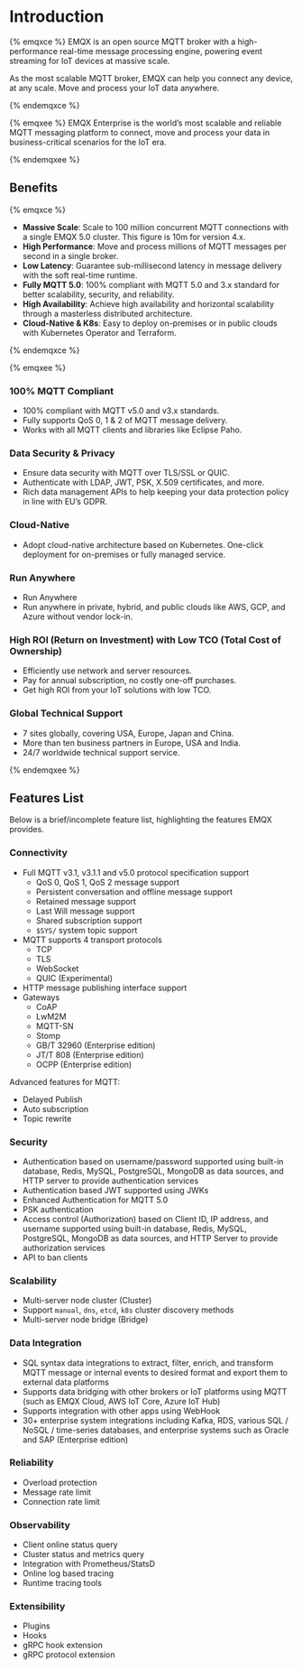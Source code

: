 # Introduction

{% emqxce %}
EMQX is an open source MQTT broker with a high-performance real-time message processing engine, powering event streaming for IoT devices at massive scale.

As the most scalable MQTT broker, EMQX can help you connect any device, at any scale. Move and process your IoT data anywhere.

{% endemqxce %}

{% emqxee %}
EMQX Enterprise is the world’s most scalable and reliable MQTT messaging platform to connect, move and process your data in business-critical scenarios for the IoT era.

{% endemqxee %}

## Benefits

{% emqxce %}

- **Massive Scale**: Scale to 100 million concurrent MQTT connections with a single EMQX 5.0 cluster. This figure is 10m for version 4.x.
- **High Performance**: Move and process millions of MQTT messages per second in a single broker.
- **Low Latency**: Guarantee sub-millisecond latency in message delivery with the soft real-time runtime.
- **Fully MQTT 5.0**: 100% compliant with MQTT 5.0 and 3.x standard for better scalability, security, and reliability.
- **High Availability**: Achieve high availability and horizontal scalability through a masterless distributed architecture.
- **Cloud-Native & K8s**: Easy to deploy on-premises or in public clouds with Kubernetes Operator and Terraform.

{% endemqxce %}

{% emqxee %}

### 100% MQTT Compliant

- 100% compliant with MQTT v5.0 and v3.x standards.
- Fully supports QoS 0, 1 & 2 of MQTT message delivery.
- Works with all MQTT clients and libraries like Eclipse Paho.

### Data Security & Privacy

- Ensure data security with MQTT over TLS/SSL or QUIC.
- Authenticate with LDAP, JWT, PSK, X.509 certificates, and more.
- Rich data management APIs to help keeping your data protection policy in line with EU’s GDPR.

### Cloud-Native

- Adopt cloud-native architecture based on Kubernetes. One-click deployment for on-premises or fully managed service.

### Run Anywhere

- Run Anywhere
- Run anywhere in private, hybrid, and public clouds like AWS, GCP, and Azure without vendor lock-in.

### High ROI (Return on Investment) with Low TCO (Total Cost of Ownership)

- Efficiently use network and server resources.
- Pay for annual subscription, no costly one-off purchases.
- Get high ROI from your IoT solutions with low TCO.

### Global Technical Support

- 7 sites globally, covering USA, Europe, Japan and China.
- More than ten business partners in Europe, USA and India.
- 24/7 worldwide technical support service.

{% endemqxee %}

## Features List

Below is a brief/incomplete feature list, highlighting the features EMQX provides.

### Connectivity

- Full MQTT v3.1, v3.1.1 and v5.0 protocol specification support
  - QoS 0, QoS 1, QoS 2 message support
  - Persistent conversation and offline message support
  - Retained message support
  - Last Will message support
  - Shared subscription support
  - `$SYS/` system topic support
- MQTT supports 4 transport protocols
  - TCP
  - TLS
  - WebSocket
  - QUIC (Experimental)
- HTTP message publishing interface support
- Gateways
  - CoAP
  - LwM2M
  - MQTT-SN
  - Stomp
  - GB/T 32960 (Enterprise edition) <!--cannot use 'emqxee' macro inside list-->
  - JT/T 808 (Enterprise edition)
  - OCPP (Enterprise edition)

Advanced features for MQTT:

- Delayed Publish
- Auto subscription
- Topic rewrite

### Security

- Authentication based on username/password supported using built-in database, Redis, MySQL, PostgreSQL, MongoDB as data sources, and HTTP server to provide authentication services
- Authentication based JWT supported using JWKs
- Enhanced Authentication for MQTT 5.0
- PSK authentication
- Access control (Authorization) based on Client ID, IP address, and username supported using built-in database, Redis, MySQL, PostgreSQL, MongoDB as data sources, and HTTP Server to provide authorization services
- API to ban clients

### Scalability

- Multi-server node cluster (Cluster)
- Support `manual`, `dns`, `etcd`, `k8s` cluster discovery methods
- Multi-server node bridge (Bridge)

### Data Integration

- SQL syntax data integrations to extract, filter, enrich, and transform MQTT message or internal events to desired format and export them to external data platforms
- Supports data bridging with other brokers or IoT platforms using MQTT (such as EMQX Cloud, AWS IoT Core, Azure IoT Hub)
- Supports integration with other apps using WebHook
- 30+ enterprise system integrations including Kafka, RDS, various SQL / NoSQL / time-series databases, and enterprise systems such as Oracle and SAP (Enterprise edition)

### Reliability

- Overload protection
- Message rate limit
- Connection rate limit

### Observability

- Client online status query
- Cluster status and metrics query
- Integration with Prometheus/StatsD
- Online log based tracing
- Runtime tracing tools

### Extensibility

- Plugins
- Hooks
- gRPC hook extension
- gRPC protocol extension
